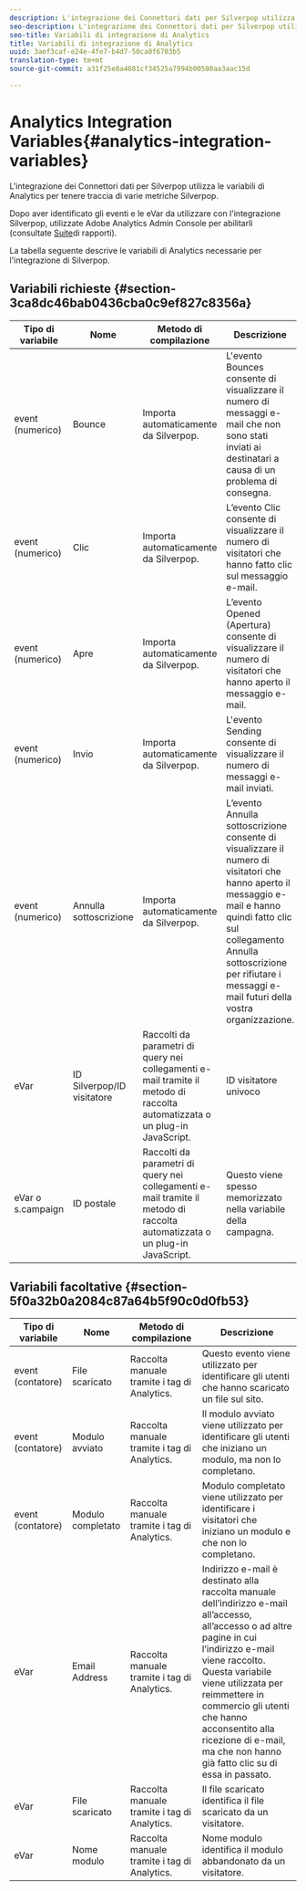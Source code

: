 ```yaml
---
description: L'integrazione dei Connettori dati per Silverpop utilizza le variabili di Analytics per tenere traccia di varie metriche Silverpop.
seo-description: L'integrazione dei Connettori dati per Silverpop utilizza le variabili di Analytics per tenere traccia di varie metriche Silverpop.
seo-title: Variabili di integrazione di Analytics
title: Variabili di integrazione di Analytics
uuid: 3aef3caf-e24e-4fe7-b4d7-50ca0f6703b5
translation-type: tm+mt
source-git-commit: a31f25e8a4681cf34525a7994b00580aa3aac15d

---
```



# Analytics Integration Variables{#analytics-integration-variables}

L'integrazione dei Connettori dati per Silverpop utilizza le variabili di Analytics per tenere traccia di varie metriche Silverpop.

Dopo aver identificato gli eventi e le eVar da utilizzare con l'integrazione Silverpop, utilizzate Adobe Analytics Admin Console per abilitarli (consultate [Suite](https://docs.adobe.com/content/help/en/analytics/admin/manage-report-suites/report-suites-admin.html)di rapporti).

La tabella seguente descrive le variabili di Analytics necessarie per l'integrazione di Silverpop.

## Variabili richieste {#section-3ca8dc46bab0436cba0c9ef827c8356a}

| Tipo di variabile | Nome | Metodo di compilazione | Descrizione |
|---|---|---|---|
| event (numerico) | Bounce | Importa automaticamente da Silverpop. | L'evento Bounces consente di visualizzare il numero di messaggi e-mail che non sono stati inviati ai destinatari a causa di un problema di consegna. |
| event (numerico) | Clic | Importa automaticamente da Silverpop. | L’evento Clic consente di visualizzare il numero di visitatori che hanno fatto clic sul messaggio e-mail. |
| event (numerico) | Apre | Importa automaticamente da Silverpop. | L’evento Opened (Apertura) consente di visualizzare il numero di visitatori che hanno aperto il messaggio e-mail. |
| event (numerico) | Invio | Importa automaticamente da Silverpop. | L'evento Sending consente di visualizzare il numero di messaggi e-mail inviati. |
| event (numerico) | Annulla sottoscrizione | Importa automaticamente da Silverpop. | L’evento Annulla sottoscrizione consente di visualizzare il numero di visitatori che hanno aperto il messaggio e-mail e hanno quindi fatto clic sul collegamento Annulla sottoscrizione per rifiutare i messaggi e-mail futuri della vostra organizzazione. |
| eVar | ID Silverpop/ID visitatore | Raccolti da parametri di query nei collegamenti e-mail tramite il metodo di raccolta automatizzata o un plug-in JavaScript. | ID visitatore univoco |
| eVar o s.campaign | ID postale | Raccolti da parametri di query nei collegamenti e-mail tramite il metodo di raccolta automatizzata o un plug-in JavaScript. | Questo viene spesso memorizzato nella variabile della campagna. |

## Variabili facoltative {#section-5f0a32b0a2084c87a64b5f90c0d0fb53}

| Tipo di variabile | Nome | Metodo di compilazione | Descrizione |
|---|---|---|---|
| event (contatore) | File scaricato | Raccolta manuale tramite i tag di Analytics. | Questo evento viene utilizzato per identificare gli utenti che hanno scaricato un file sul sito. |
| event (contatore) | Modulo avviato | Raccolta manuale tramite i tag di Analytics. | Il modulo avviato viene utilizzato per identificare gli utenti che iniziano un modulo, ma non lo completano. |
| event (contatore) | Modulo completato | Raccolta manuale tramite i tag di Analytics. | Modulo completato viene utilizzato per identificare i visitatori che iniziano un modulo e che non lo completano. |
| eVar | Email Address | Raccolta manuale tramite i tag di Analytics. | Indirizzo e-mail è destinato alla raccolta manuale dell’indirizzo e-mail all’accesso, all’accesso o ad altre pagine in cui l’indirizzo e-mail viene raccolto. Questa variabile viene utilizzata per reimmettere in commercio gli utenti che hanno acconsentito alla ricezione di e-mail, ma che non hanno già fatto clic su di essa in passato. |
| eVar | File scaricato | Raccolta manuale tramite i tag di Analytics. | Il file scaricato identifica il file scaricato da un visitatore. |
| eVar | Nome modulo | Raccolta manuale tramite i tag di Analytics. | Nome modulo identifica il modulo abbandonato da un visitatore. |

